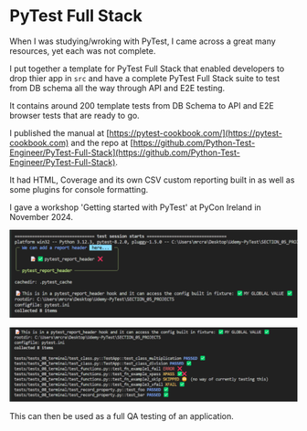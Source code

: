 # PyTest Full Stack

When I was studying/wroking with PyTest, I came across a great many resources, yet each was not complete.

I put together a template for PyTest Full Stack that enabled developers to drop thier app in `src` and have a complete PyTest Full Stack suite to test from DB schema all the way through API and E2E testing.

It contains around 200 template tests from DB Schema to API and E2E browser tests that are ready to go.

I published the manual at [https://pytest-cookbook.com/](https://pytest-cookbook.com) and the repo at [https://github.com/Python-Test-Engineer/PyTest-Full-Stack](https://github.com/Python-Test-Engineer/PyTest-Full-Stack).

It had HTML, Coverage and its own CSV custom reporting built in as well as some plugins for console formatting.

I gave a workshop 'Getting started with PyTest' at PyCon Ireland in November 2024.

![PyTest Full Stack](../images/pytest-cookbook-1.png)

![PyTest Full Stack](../images/pytest-cookbook-2.png)

This can then be used as a full QA testing of an application.